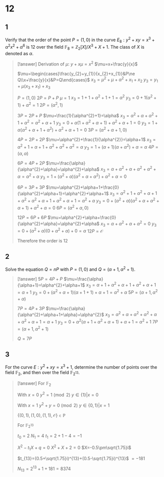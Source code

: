 # 12

## 1

Verify that the order of the point $P=(1,0)$ in the curve $E_{8}:y^{2}+xy=x^{3}+\alpha^{2}x^{2}+\alpha^{6}$ is $12$ over the field $\mathbb F_{8}=\mathbb Z_{2}[X]/X^{3}+X+1$. The class of $X$ is denoted as $\alpha$.

> [!answer]
> Derivation of $\mu$:
> $y+x\mu=x^{2}$
> $\mu=x+\frac{y}{x}$
> 
> $\mu=\begin{cases}\frac{y_{2}+y_{1}}{x_{2}+x_{1}}&P\ne Q\\x+\frac{y}{x}&P=Q\end{cases}$
> $x_{3}=\mu^{2}+\mu+\alpha^{2}+x_{1}+x_{2}$
> $y_{3}=y_{1}+\mu(x_{3}+x_{1})+x_{3}$
> 
> $P=(1,0)$
> $2P=P+P$
> $\mu=1$
> $x_{3}=1+1+\alpha^{2}+1+1=\alpha^{2}$
> $y_{3}=0+1(\alpha^{2}+1)+\alpha^{2}=1$
> $2P=(\alpha^{2},1)$
> 
> $3P=2P+P$
> $\mu=\frac{1}{\alpha^{2}+1}=\alpha$
> $x_{3}=\alpha^{2}+\alpha+\alpha^{2}+1+\alpha^{2}=\alpha^{2}+\alpha+1$
> $y_{3}=0+\alpha(1+\alpha^{2}+\alpha+1)+\alpha^{2}+\alpha+1=0$
> $y_{3}=1+\alpha(\alpha^{2}+\alpha+1+\alpha^{2})+\alpha^{2}+\alpha+1=0$
> $3P=(\alpha^{2}+\alpha+1, 0)$
> 
> $4P=2P+2P$
> $\mu=\alpha^{2}+\frac{1}{\alpha^{2}}=\alpha+1$
> $x_{3}=\alpha^{2}+1+\alpha+1+\alpha^{2}+\alpha^{2}+\alpha^{2}=\alpha$
> $y_{3}=1+(\alpha+1)(\alpha+\alpha^{2})+\alpha=\alpha$
> $4P=(\alpha,\alpha)$
> 
> $6P=4P+2P$
> $\mu=\frac{\alpha}{\alpha^{2}+\alpha}=\alpha^{2}+\alpha$
> $x_{3}=\alpha+\alpha^{2}+\alpha+\alpha^{2}+\alpha^{2}+\alpha=\alpha^{2}+\alpha$
> $y_{3}=1+(\alpha^{2}+\alpha)(\alpha^{2}+\alpha+\alpha^{2})+\alpha^{2}+\alpha=0$
> 
> $6P=3P+3P$
> $\mu=\alpha^{2}+\alpha+1+\frac{0}{\alpha^{2}+\alpha+1}=\alpha^{2}+\alpha+1$
> $x_{3}=\alpha^{2}+1+\alpha^{2}+\alpha+1+\alpha^{2}+\alpha^{2}+\alpha+1+\alpha^{2}+\alpha+1=\alpha^{2}+\alpha$
> $y_{3}=0+(\alpha^{2}+\alpha)(\alpha^{2}+\alpha+\alpha^{2}+\alpha+1)+\alpha^{2}+\alpha=0$
> $6P=(\alpha^{2}+\alpha, 0)$
> 
> $12P=6P+6P$
> $\mu=\alpha^{2}+\alpha+\frac{0}{\alpha^{2}+\alpha}=\alpha^{2}+\alpha$
> $x_{3}=\alpha+\alpha^{2}+\alpha+\alpha^{2}=0$
> $y_{3}=0+(\alpha^{2}+\alpha)(0+\alpha^{2}+\alpha)+0=\alpha$
> $12P=\mathscr O$
> 
> Therefore the order is $12$

## 2

Solve the equation $Q=nP$ with $P=(1,0)$ and $Q=(\alpha+1,\alpha^{2}+1)$.

> [!answer]
> $5P=4P+P$
> $\mu=\frac{\alpha}{\alpha+1}=\alpha^{2}+\alpha+1$
> $x_{3}=\alpha+1+\alpha^{2}+\alpha+1+\alpha^{2}+\alpha+1=\alpha+1$
> $y_{3}=0+(\alpha^{2}+\alpha+1)(\alpha+1+1)+\alpha+1=\alpha^{2}+\alpha$
> $5P=(\alpha+1,\alpha^{2}+\alpha)$
> 
> $7P=4P+3P$
> $\mu=\frac{\alpha}{\alpha^{2}+\alpha+1+\alpha}=\alpha^{2}$
> $x_{3}=\alpha^{2}+\alpha+\alpha^{2}+\alpha^{2}+\alpha+\alpha^{2}+\alpha+1=\alpha+1$
> $y_{3}=0+\alpha^{2}(\alpha+1+\alpha^{2}+\alpha+1)+\alpha+1=\alpha^{2}+1$
> $7P=(\alpha+1,\alpha^{2}+1)$
> 
> $Q=7P$

## 3

For the curve $E:y^{2}+xy=x^{3}+1$, determine the number of points over the field $\mathbb F_{2}$, and then over the field $\mathbb F_{2^{13}}$.

> [!answer]
> For $\mathbb F_{2}$
> 
> With $x=0$
> $y^{2}=1\pmod 2$
> $y\in\{1\}|x=0$
> 
> With $x=1$
> $y^{2}+y=0\pmod 2$
> $y\in\{0,1\}|x=1$
> 
> $\{(0, 1), (1, 0), (1, 1), \mathscr O\}\in\mathbb P$
> 
> For $\mathbb F_{2^{13}}$
> 
> $t_{0}=2$
> $N_{1}=4$
> $t_{1}=2+1-4=-1$
> 
> $X^{2}-t_{1}X+q=0$
> $X^{2}+X+2=0$
> $X=-0.5\pm\sqrt{1.75}i$
> 
> $t_{13}=(0.5+\sqrt{1.75}i)^{13}+(0.5-\sqrt{1.75}i)^{13}$
> $=-181$
> 
> $N_{13}=2^{13}+1+181=8374$
